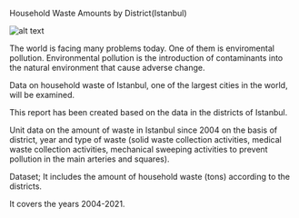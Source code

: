 Household Waste Amounts by District(Istanbul)

![alt text]([https://wallpaperaccess.com/full/273905.jpg](https://www.teahub.io/photos/full/272-2721658_turkey-istanbul-wallpaper-4k.jpg))


The world is facing many problems today. One of them is enviromental pollution. Environmental pollution is the introduction of contaminants into the natural environment that cause adverse change.

Data on household waste of Istanbul, one of the largest cities in the world, will be examined.

This report has been created based on the data in the districts of Istanbul.

Unit data on the amount of waste in Istanbul since 2004 on the basis of district, year and type of waste (solid waste collection activities, medical waste collection activities, mechanical sweeping activities to prevent pollution in the main arteries and squares).

Dataset; It includes the amount of household waste (tons) according to the districts.

It covers the years 2004-2021.
